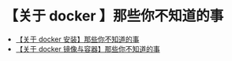 # 【关于 docker 】那些你不知道的事

- [【关于 docker 安装】那些你不知道的事](Introduction.md)
- [【关于 docker 镜像与容器】那些你不知道的事](image_container.md)

